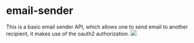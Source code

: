 # email-sender
This is a basic email sender API, which allows one to send 
email to another recipient, it makes use of the oauth2 authorization.
<img src="https://res.cloudinary.com/adelabuadeleke/image/upload/v1658222293/Screenshot_20220719-100928624_2_rem7kc.png" />
